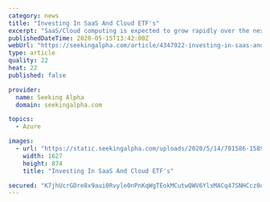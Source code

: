 ```yaml
---
category: news
title: "Investing In SaaS And Cloud ETF's"
excerpt: "SaaS/Cloud computing is expected to grow rapidly over the next 5 years. Individual investors can use sector ETF's in order to mitigate company specific risks an"
publishedDateTime: 2020-05-15T13:42:00Z
webUrl: "https://seekingalpha.com/article/4347922-investing-in-saas-and-cloud-etfs"
type: article
quality: 22
heat: 22
published: false

provider:
  name: Seeking Alpha
  domain: seekingalpha.com

topics:
  - Azure

images:
  - url: "https://static.seekingalpha.com/uploads/2020/5/14/701586-158947235792217_origin.png"
    width: 1627
    height: 874
    title: "Investing In SaaS And Cloud ETF's"

secured: "K7jhUcrGDre8x9aui0Rvyle0nPnKqWgTEokMCutwQWV6YlxMACq47SNHCcz0oxsSGp69FqLZXHOtvBTL8fcchVkpBklCOOOUAzgEVfrd8gYRapMV5r7SxEYtfuoxYoT6xk0LCjX/d8aFjgsk2Y65V2VaP1QQMmLdF0U4DKjwNHR1eTN0sk1A90dBXE4y4R2sRi4cvmYyznqh1vNtmQjvctYv0430K+zkIbj1YSmMh2AldLLZaG2ayHTmfA9eXnSSjNYx/MWbbzefQK3j68UC5Q7Lb8AEW3Y6QemTB9fxAFyYdc9PvEaLhqTXhIb0a1Ci;QpohQOgHQ8veY+qAEEDmeA=="
---
```


